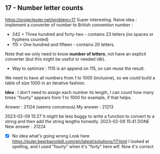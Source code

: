 ## 17 - Number letter counts
https://projecteuler.net/problem=17
Super interesting.
Naive idea : implement a converter of number to British convention number :
- 342 = Three hundred and forty-two - contains 23 letters (no spaces or hyphens counted)
- 115 = One hundred and fifteen -  contains 20 letters.

Note that we only need to know **number of letters**, not have an explicit converter (but this might be useful or needed idk).
- Way to optimize : 1115 is an append on 115, so can reuse the result.

We need to have all numbers from 1 to 1000 (inclusive), so we could build a table of size 1000 in an iterative fashion.

**Idea** : I don't need to assign each number its length, I can count how many times "fourty" appears from 1 to 1000 for example, if that helps.

Answer : 21124 (seems concensus)
My answer : 21213

2023-02-09 15:27 It might be less buggy to write a function to convert to a string and then add the string lengths honestly.
2023-02-09 15:41 DONE
New answer : 21224
- [x] No idea what's going wrong
Look here https://euler.beerbaronbill.com/en/latest/solutions/17.html
I looked at spelling, and I used "fourty" when it's "forty" here wtf. Now it's correct
